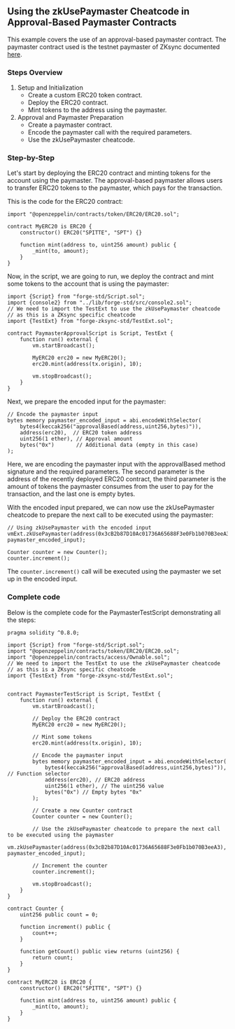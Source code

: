 ## Using the zkUsePaymaster Cheatcode in Approval-Based Paymaster Contracts

This example covers the use of an approval-based paymaster contract. The paymaster contract used is the testnet paymaster of ZKsync documented [here](https://docs.zksync.io/build/start-coding/quick-start/paymasters-introduction).

### Steps Overview

1. Setup and Initialization
    - Create a custom ERC20 token contract.
    - Deploy the ERC20 contract.
    - Mint tokens to the address using the paymaster.
2. Approval and Paymaster Preparation
    - Create a paymaster contract.
    - Encode the paymaster call with the required parameters.
    - Use the zkUsePaymaster cheatcode.

### Step-by-Step

Let's start by deploying the ERC20 contract and minting tokens for the account using the paymaster. The approval-based paymaster allows users to transfer ERC20 tokens to the paymaster, which pays for the transaction.

This is the code for the ERC20 contract:
```solidity
import "@openzeppelin/contracts/token/ERC20/ERC20.sol";

contract MyERC20 is ERC20 {
    constructor() ERC20("SPITTE", "SPT") {}

    function mint(address to, uint256 amount) public {
        _mint(to, amount);
    }
}
```

Now, in the script, we are going to run, we deploy the contract and mint some tokens to the account that is using the paymaster:

```solidity
import {Script} from "forge-std/Script.sol";
import {console2} from "../lib/forge-std/src/console2.sol";
// We need to import the TestExt to use the zkUsePaymaster cheatcode
// as this is a ZKsync specific cheatcode
import {TestExt} from "forge-zksync-std/TestExt.sol";

contract PaymasterApprovalScript is Script, TestExt {
    function run() external {
        vm.startBroadcast();

        MyERC20 erc20 = new MyERC20();
        erc20.mint(address(tx.origin), 10);

        vm.stopBroadcast();
    }
}
```

Next, we prepare the encoded input for the paymaster:

```solidity
// Encode the paymaster input
bytes memory paymaster_encoded_input = abi.encodeWithSelector(
    bytes4(keccak256("approvalBased(address,uint256,bytes)")), 
    address(erc20),  // ERC20 token address
    uint256(1 ether), // Approval amount
    bytes("0x")       // Additional data (empty in this case)
);
```
Here, we are encoding the paymaster input with the approvalBased method signature and the required parameters. The second parameter is the address of the recently deployed ERC20 contract, the third parameter is the amount of tokens the paymaster consumes from the user to pay for the transaction, and the last one is empty bytes. 

With the encoded input prepared, we can now use the zkUsePaymaster cheatcode to prepare the next call to be executed using the paymaster:

```solidity
// Using zkUsePaymaster with the encoded input
vmExt.zkUsePaymaster(address(0x3cB2b87D10Ac01736A65688F3e0Fb1b070B3eeA3), paymaster_encoded_input);

Counter counter = new Counter();
counter.increment();
```

The `counter.increment()` call will be executed using the paymaster we set up in the encoded input.

### Complete code
Below is the complete code for the PaymasterTestScript demonstrating all the steps:

```solidity
pragma solidity ^0.8.0;

import {Script} from "forge-std/Script.sol";
import "@openzeppelin/contracts/token/ERC20/ERC20.sol";
import "@openzeppelin/contracts/access/Ownable.sol";
// We need to import the TestExt to use the zkUsePaymaster cheatcode
// as this is a ZKsync specific cheatcode
import {TestExt} from "forge-zksync-std/TestExt.sol";


contract PaymasterTestScript is Script, TestExt {
    function run() external {
        vm.startBroadcast();

        // Deploy the ERC20 contract
        MyERC20 erc20 = new MyERC20();

        // Mint some tokens 
        erc20.mint(address(tx.origin), 10);

        // Encode the paymaster input
        bytes memory paymaster_encoded_input = abi.encodeWithSelector(
            bytes4(keccak256("approvalBased(address,uint256,bytes)")), // Function selector
            address(erc20), // ERC20 address
            uint256(1 ether), // The uint256 value
            bytes("0x") // Empty bytes "0x"
        );

        // Create a new Counter contract
        Counter counter = new Counter();

        // Use the zkUsePaymaster cheatcode to prepare the next call to be executed using the paymaster
        vm.zkUsePaymaster(address(0x3cB2b87D10Ac01736A65688F3e0Fb1b070B3eeA3), paymaster_encoded_input);

        // Increment the counter
        counter.increment();

        vm.stopBroadcast();
    }
}

contract Counter {
    uint256 public count = 0;

    function increment() public {
        count++;
    }

    function getCount() public view returns (uint256) {
        return count;
    }
}

contract MyERC20 is ERC20 {
    constructor() ERC20("SPITTE", "SPT") {}

    function mint(address to, uint256 amount) public {
        _mint(to, amount);
    }
}
